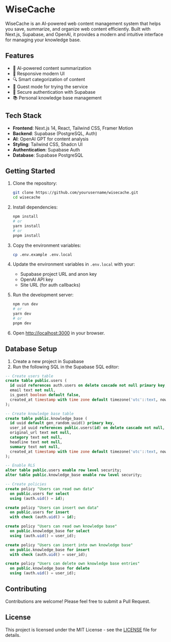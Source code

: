# WiseCache

WiseCache is an AI-powered web content management system that helps you save, summarize, and organize web content efficiently. Built with Next.js, Supabase, and OpenAI, it provides a modern and intuitive interface for managing your knowledge base.

## Features

- 🤖 AI-powered content summarization
- 📱 Responsive modern UI
- 🔍 Smart categorization of content
- 👥 Guest mode for trying the service
- 🔐 Secure authentication with Supabase
- 📚 Personal knowledge base management

## Tech Stack

- **Frontend**: Next.js 14, React, Tailwind CSS, Framer Motion
- **Backend**: Supabase (PostgreSQL, Auth)
- **AI**: OpenAI GPT for content analysis
- **Styling**: Tailwind CSS, Shadcn UI
- **Authentication**: Supabase Auth
- **Database**: Supabase PostgreSQL

## Getting Started

1. Clone the repository:
   ```bash
   git clone https://github.com/yourusername/wisecache.git
   cd wisecache
   ```

2. Install dependencies:
   ```bash
   npm install
   # or
   yarn install
   # or
   pnpm install
   ```

3. Copy the environment variables:
   ```bash
   cp .env.example .env.local
   ```

4. Update the environment variables in `.env.local` with your:
   - Supabase project URL and anon key
   - OpenAI API key
   - Site URL (for auth callbacks)

5. Run the development server:
   ```bash
   npm run dev
   # or
   yarn dev
   # or
   pnpm dev
   ```

6. Open [http://localhost:3000](http://localhost:3000) in your browser.

## Database Setup

1. Create a new project in Supabase
2. Run the following SQL in the Supabase SQL editor:

```sql
-- Create users table
create table public.users (
  id uuid references auth.users on delete cascade not null primary key,
  email text not null,
  is_guest boolean default false,
  created_at timestamp with time zone default timezone('utc'::text, now()) not null
);

-- Create knowledge base table
create table public.knowledge_base (
  id uuid default gen_random_uuid() primary key,
  user_id uuid references public.users(id) on delete cascade not null,
  original_url text not null,
  category text not null,
  headline text not null,
  summary text not null,
  created_at timestamp with time zone default timezone('utc'::text, now()) not null
);

-- Enable RLS
alter table public.users enable row level security;
alter table public.knowledge_base enable row level security;

-- Create policies
create policy "Users can read own data"
  on public.users for select
  using (auth.uid() = id);

create policy "Users can insert own data"
  on public.users for insert
  with check (auth.uid() = id);

create policy "Users can read own knowledge base"
  on public.knowledge_base for select
  using (auth.uid() = user_id);

create policy "Users can insert into own knowledge base"
  on public.knowledge_base for insert
  with check (auth.uid() = user_id);

create policy "Users can delete own knowledge base entries"
  on public.knowledge_base for delete
  using (auth.uid() = user_id);
```

## Contributing

Contributions are welcome! Please feel free to submit a Pull Request.

## License

This project is licensed under the MIT License - see the [LICENSE](LICENSE) file for details. 